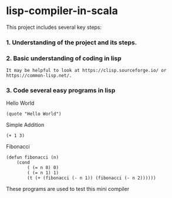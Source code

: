 # lisp-compiler-in-scala
This project includes several key steps: 

### 1. Understanding of the project and its steps.
### 2. Basic understanding of coding in lisp
    It may be helpful to look at https://clisp.sourceforge.io/ or https://common-lisp.net/. 
### 3. Code several easy programs in lisp       
Hello World
    
    (quote "Hello World")    

Simple Addition
    
    (+ 1 3)
Fibonacci

    (defun fibonacci (n)
        (cond 
            ( (= n 0) 0)
            ( (= n 1) 1)
            (t (+ (fibonacci (- n 1)) (fibonacci (- n 2))))))
These programs are used to test this mini compiler
